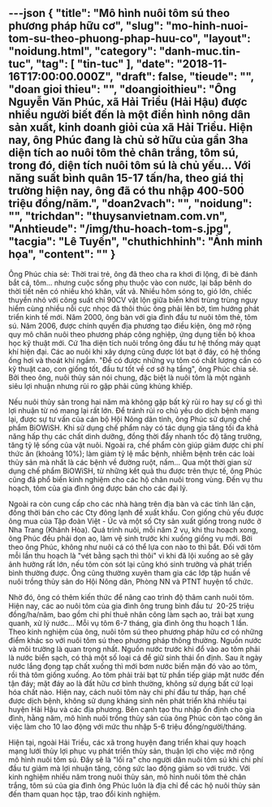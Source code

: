 ---json
{
    "title": "Mô hình nuôi tôm sú theo phương pháp hữu cơ",
    "slug": "mo-hinh-nuoi-tom-su-theo-phuong-phap-huu-co",
    "layout": "noidung.html",
    "category": "danh-muc.tin-tuc",
    "tag": [
        "tin-tuc"
    ],
    "date": "2018-11-16T17:00:00.000Z",
    "draft": false,
    "tieude": "",
    "doan gioi thieu": "",
    "doangioithieu": "Ông Nguyễn Văn Phúc, xã Hải Triều (Hải Hậu) được nhiều người biết đến là một điển hình nông dân sản xuất, kinh doanh giỏi của xã Hải Triều. Hiện nay, ông Phúc đang là chủ sở hữu của gần 3ha diện tích ao nuôi tôm thẻ chân trắng, tôm sú, trong đó, diện tích nuôi tôm sú là chủ yếu… Với năng suất bình quân 15-17 tấn/ha, theo giá thị trường hiện nay, ông đã có thu nhập 400-500 triệu đồng/năm.",
    "doan2vach": "",
    "noidung": "",
    "trichdan": "thuysanvietnam.com.vn",
    "Anhtieude": "/img/thu-hoach-tom-s.jpg",
    "tacgia": "Lê Tuyến",
    "chuthichhinh": "Ảnh minh họa",
    "__content__": ""
}
---
<p>&Ocirc;ng Ph&uacute;c chia sẻ: Thời trai trẻ, &ocirc;ng đ&atilde; theo cha ra khơi đi lộng, đi b&egrave; đ&aacute;nh bắt c&aacute;, t&ocirc;m... nhưng cuộc sống phụ thuộc v&agrave;o con nước, lại bấp b&ecirc;nh do thời tiết n&ecirc;n c&oacute; nhiều kh&oacute; khăn, vất vả. Nhiều h&ocirc;m s&oacute;ng to, gi&oacute; lớn, chiếc thuyền nhỏ với c&ocirc;ng suất chỉ 90CV vật lộn giữa biển khơi tr&ugrave;ng tr&ugrave;ng nguy hiểm c&ugrave;ng nhiều nỗi cực nhọc đ&atilde; th&ocirc;i th&uacute;c &ocirc;ng phải l&ecirc;n bờ, t&igrave;m hướng ph&aacute;t triển kinh tế mới. Năm 2000, &ocirc;ng b&agrave;n với gia đ&igrave;nh đầu tư nu&ocirc;i t&ocirc;m thẻ, t&ocirc;m s&uacute;. Năm 2006, được ch&iacute;nh quyền địa phương tạo điều kiện, &ocirc;ng mở rộng quy m&ocirc; chăn nu&ocirc;i theo phương ph&aacute;p c&ocirc;ng nghiệp, ứng dụng tiến bộ khoa học kỹ thuật mới. Cứ 1ha diện t&iacute;ch nu&ocirc;i trồng &ocirc;ng đầu tư hệ thống m&aacute;y quạt kh&iacute; hiện đại. C&aacute;c ao nu&ocirc;i khi x&acirc;y dựng cũng được l&oacute;t bạt ở đ&aacute;y, c&oacute; hệ thống ống hơi v&agrave; tho&aacute;t kh&iacute; ngầm. &quot;Để c&oacute; được những vụ t&ocirc;m c&oacute; chất lượng cần c&oacute; kỹ thuật cao, con giống tốt, đầu tư tốt về cơ sở hạ tầng&quot;, &ocirc;ng Ph&uacute;c chia sẻ. Bởi theo &ocirc;ng, nu&ocirc;i thủy sản n&oacute;i chung, đặc biệt l&agrave; nu&ocirc;i t&ocirc;m l&agrave; một ng&agrave;nh si&ecirc;u lợi nhuận nhưng rủi ro gặp phải cũng khủng khiếp.&nbsp;</p>

<p>Nếu nu&ocirc;i thủy sản trong hai năm m&agrave; kh&ocirc;ng gặp bất kỳ rủi ro hay sự cố g&igrave; th&igrave; lợi nhuận từ n&oacute; mang lại rất lớn. Để tr&aacute;nh rủi ro chủ yếu do dịch bệnh mang lại, được sự tư vấn của c&aacute;n bộ Hội N&ocirc;ng d&acirc;n tỉnh, &ocirc;ng Ph&uacute;c sử dụng chế phẩm BiOWiSH. Khi sử dụng chế phẩm n&agrave;y c&oacute; t&aacute;c dụng gia tăng tối đa khả năng hấp thụ c&aacute;c chất dinh dưỡng, đồng thời đẩy nhanh tốc độ tăng trưởng, tăng tỷ lệ sống của vật nu&ocirc;i. Ngo&agrave;i ra, chế phẩm c&ograve;n gi&uacute;p giảm được chi ph&iacute; thức ăn (khoảng 10%); l&agrave;m giảm tỷ lệ mắc bệnh, nhiễm bệnh tr&ecirc;n c&aacute;c lo&agrave;i thủy sản m&agrave; nhất l&agrave; c&aacute;c bệnh về đường ruột, nấm... Qua một thời gian sử dụng chế phẩm BiOWiSH, từ những kết quả thu được tr&ecirc;n thực tế, &ocirc;ng Ph&uacute;c cũng đ&atilde; phổ biến kinh nghiệm cho c&aacute;c hộ chăn nu&ocirc;i trong v&ugrave;ng. Đến vụ thu hoạch, t&ocirc;m của gia đ&igrave;nh &ocirc;ng được b&aacute;n cho c&aacute;c đại l&yacute;.</p>

<p>Ngo&agrave;i ra c&ograve;n cung cấp cho c&aacute;c nh&agrave; h&agrave;ng tr&ecirc;n địa b&agrave;n v&agrave; c&aacute;c tỉnh l&acirc;n cận, đồng thời b&aacute;n cho c&aacute;c Cty đ&ocirc;ng lạnh để xuất khẩu. Con giống chủ yếu được &ocirc;ng mua của Tập đo&agrave;n Việt - &Uacute;c v&agrave; một số Cty sản xuất giống trong nước ở Nha Trang (Kh&aacute;nh H&ograve;a). Qu&aacute; tr&igrave;nh nu&ocirc;i, mỗi năm 2 vụ, khi thu hoạch xong, &ocirc;ng Ph&uacute;c đều phải dọn ao, l&agrave;m vệ sinh trước khi xuống giống vụ mới. Bởi theo &ocirc;ng Ph&uacute;c, kh&ocirc;ng như nu&ocirc;i c&aacute; c&oacute; thể lựa con n&agrave;o to th&igrave; bắt. Đối với t&ocirc;m mỗi lần thu hoạch l&agrave; &quot;v&eacute;t bằng sạch th&igrave; th&ocirc;i&quot; v&igrave; khi đ&atilde; lội xuống ao sẽ g&acirc;y ảnh hưởng rất lớn, nếu t&ocirc;m c&ograve;n s&oacute;t lại cũng kh&oacute; sinh trưởng v&agrave; ph&aacute;t triển b&igrave;nh thường được. &Ocirc;ng cũng thường xuy&ecirc;n tham gia c&aacute;c lớp tập huấn về nu&ocirc;i trồng thủy sản do Hội N&ocirc;ng d&acirc;n, Ph&ograve;ng NN v&agrave; PTNT huyện tổ chức.&nbsp;</p>

<p>Nhờ đ&oacute;, &ocirc;ng c&oacute; th&ecirc;m kiến thức để n&acirc;ng cao tr&igrave;nh độ th&acirc;m canh nu&ocirc;i t&ocirc;m. Hiện nay, c&aacute;c ao nu&ocirc;i t&ocirc;m của gia đ&igrave;nh &ocirc;ng trung b&igrave;nh đầu tư&nbsp; 20-25 triệu đồng/ha/năm, bao gồm chi ph&iacute; thu&ecirc; nh&acirc;n c&ocirc;ng l&agrave;m sạch ao, trải bạt xung quanh, xử l&yacute; nước&hellip; Mỗi vụ t&ocirc;m 6-7 th&aacute;ng, gia đ&igrave;nh &ocirc;ng thu hoạch 1 lần. Theo kinh nghiệm của &ocirc;ng, nu&ocirc;i t&ocirc;m s&uacute; theo phương ph&aacute;p hữu cơ c&oacute; những điểm kh&aacute;c so với nu&ocirc;i t&ocirc;m s&uacute; theo phương ph&aacute;p th&ocirc;ng thường. Nguồn nước v&agrave; m&ocirc;i trường l&agrave; quan trọng nhất. Nguồn nước trước khi đổ v&agrave;o ao t&ocirc;m phải l&agrave; nước biển sạch, c&oacute; thả một số loại c&aacute; để giữ sinh th&aacute;i ổn định. Sau &iacute;t ng&agrave;y nước lắng đọng tạp chất xuống th&igrave; mới bơm nước biển mặn đ&oacute; v&agrave;o ao t&ocirc;m, rồi thả t&ocirc;m giống xuống. Ao t&ocirc;m phải trải bạt từ phần tiếp gi&aacute;p mặt nước đến tận đ&aacute;y; mặt đ&aacute;y ao l&agrave; đất hữu cơ b&igrave;nh thường, kh&ocirc;ng sử dụng bất cứ loại h&oacute;a chất n&agrave;o. Hiện nay, c&aacute;ch nu&ocirc;i t&ocirc;m n&agrave;y chi ph&iacute; đầu tư thấp, hạn chế được dịch bệnh, kh&ocirc;ng sử dụng kh&aacute;ng sinh n&ecirc;n ph&aacute;t triển kh&aacute; nhiều tại huyện Hải Hậu v&agrave; c&aacute;c địa phương. B&ecirc;n cạnh tạo thu nhập ổn định cho gia đ&igrave;nh, hằng năm, m&ocirc; h&igrave;nh nu&ocirc;i trồng thủy sản của &ocirc;ng Ph&uacute;c c&ograve;n tạo c&ocirc;ng ăn việc l&agrave;m cho 10 lao động với mức thu nhập 5-6 triệu đồng/người/th&aacute;ng.</p>

<p>Hiện tại, ngo&agrave;i Hải Triều, c&aacute;c x&atilde; trong huyện đang triển khai quy hoạch mạng lưới thủy lợi phục vụ ph&aacute;t triển thủy sản, thuận lợi cho việc mở rộng m&ocirc; h&igrave;nh nu&ocirc;i t&ocirc;m s&uacute;. Đ&acirc;y sẽ l&agrave; &quot;lối ra&quot; cho người d&acirc;n nu&ocirc;i t&ocirc;m s&uacute; khi chi ph&iacute; đầu tư giảm m&agrave; lợi nhuận tăng, c&ocirc;ng sức lao động giảm so với trước. Với kinh nghiệm nhiều năm trong nu&ocirc;i thủy sản, m&ocirc; h&igrave;nh nu&ocirc;i t&ocirc;m thẻ ch&acirc;n trắng, t&ocirc;m s&uacute; của gia đ&igrave;nh &ocirc;ng Ph&uacute;c lu&ocirc;n l&agrave; địa chỉ để c&aacute;c hộ nu&ocirc;i thủy sản đến tham quan học tập, trao đổi kinh nghiệm.</p>
